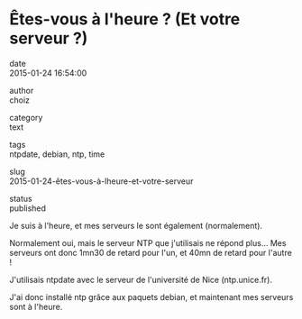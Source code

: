 Êtes-vous à l'heure ? (Et votre serveur ?)
==========================================

date  
2015-01-24 16:54:00

author  
choiz

category  
text

tags  
ntpdate, debian, ntp, time

slug  
2015-01-24-êtes-vous-à-lheure-et-votre-serveur

status  
published

Je suis à l'heure, et mes serveurs le sont également (normalement).

Normalement oui, mais le serveur NTP que j'utilisais ne répond plus… Mes
serveurs ont donc 1mn30 de retard pour l'un, et 40mn de retard pour
l'autre !

J'utilisais ntpdate avec le serveur de l'université de Nice
(ntp.unice.fr).

J'ai donc installé ntp grâce aux paquets debian, et maintenant mes
serveurs sont à l'heure.

